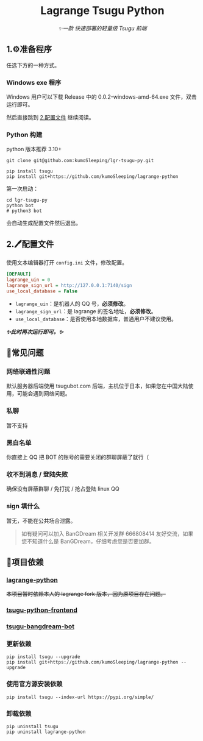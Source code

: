
<center>

# Lagrange Tsugu Python

*✨一款 快速部署的轻量级 Tsugu 前端*


</center>






## 1.⚙️准备程序

任选下方的一种方式。

### Windows exe 程序

Windows 用户可以下载 Release 中的 0.0.2-windows-amd-64.exe 文件，双击运行即可。

然后直接跳到 [2.配置文件](#2.配置文件) 继续阅读。

### Python 构建

python 版本推荐 3.10+

```shell
git clone git@github.com:kumoSleeping/lgr-tsugu-py.git
```


```shell
pip install tsugu
pip install git+https://github.com/kumoSleeping/lagrange-python
```

第一次启动：

```shell
cd lgr-tsugu-py
python bot
# python3 bot
```
会自动生成配置文件然后退出。

## 2.🖊️配置文件

使用文本编辑器打开 `config.ini` 文件，修改配置。

```ini
[DEFAULT]
lagrange_uin = 0
lagrange_sign_url = http://127.0.0.1:7140/sign
use_local_database = False
```

- `lagrange_uin`：是机器人的 QQ 号，**必须修改**。
- `lagrange_sign_url`：是 lagrange 的签名地址，**必须修改**。
- `use_local_database`：是否使用本地数据库，普通用户不建议使用。

***✨此时再次运行即可。✨***


## 🤔常见问题

### 网络联通性问题

默认服务器后端使用 tsugubot.com 后端，主机位于日本，如果您在中国大陆使用，可能会遇到网络问题。

### 私聊

暂不支持

### 黑白名单

你直接上 QQ 把 BOT 的账号的需要关闭的群聊屏蔽了就行（

### 收不到消息 / 登陆失败

确保没有屏蔽群聊 / 免打扰 / 抢占登陆 linux QQ

### sign 填什么 

暂无，不能在公共场合泄露。


> 如有疑问可以加入 BanGDream 相关开发群 666808414 友好交流，如果您不知道什么是 BanGDream，仔细考虑您是否要加群。


## 📖项目依赖

### [lagrange-python](https://github.com/LagrangeDev/lagrange-python)    

~~本项目暂时依赖本人的 lagrange fork 版本，因为原项目存在问题。~~


### [tsugu-python-frontend](https://github.com/kumoSleeping/tsugu-python-frontend)   
### [tsugu-bangdream-bot](https://github.com/Yamamoto-2/tsugu-bangdream-bot)   

### 更新依赖
```shell
pip install tsugu --upgrade
pip install git+https://github.com/kumoSleeping/lagrange-python --upgrade
```

### 使用官方源安装依赖
```shell
pip install tsugu --index-url https://pypi.org/simple/
```

### 卸载依赖
```shell
pip uninstall tsugu
pip uninstall lagrange-python
```